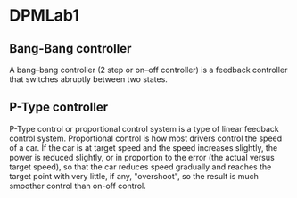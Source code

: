 # DPMLab1

## Bang-Bang controller
A bang–bang controller (2 step or on–off controller) is a feedback controller that switches abruptly between two states.

## P-Type controller
P-Type control or proportional control system is a type of linear feedback control system.
Proportional control is how most drivers control the speed of a car. If the car is at target speed and the speed increases slightly, the power is reduced slightly, or in proportion to the error (the actual versus target speed), so that the car reduces speed gradually and reaches the target point with very little, if any, "overshoot", so the result is much smoother control than on-off control.
